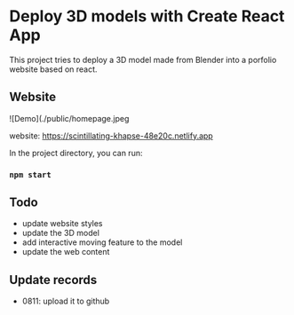 # Deploy 3D models with Create React App

This project tries to deploy a 3D model made from Blender into a porfolio website based on react.

## Website

![Demo](./public/homepage.jpeg

website: https://scintillating-khapse-48e20c.netlify.app

In the project directory, you can run:

### `npm start`

## Todo

- update website styles
- update the 3D model
- add interactive moving feature to the model
- update the web content

## Update records

- 0811: upload it to github
